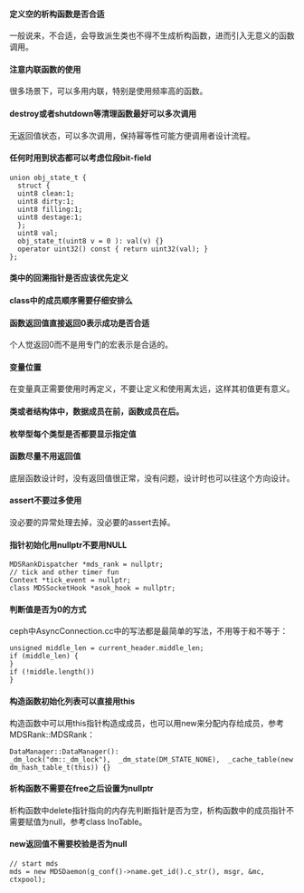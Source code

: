 #### 定义空的析构函数是否合适
一般说来，不合适，会导致派生类也不得不生成析构函数，进而引入无意义的函数调用。

#### 注意内联函数的使用
很多场景下，可以多用内联，特别是使用频率高的函数。

#### destroy或者shutdown等清理函数最好可以多次调用
无返回值状态，可以多次调用，保持幂等性可能方便调用者设计流程。

#### 任何时用到状态都可以考虑位段bit-field
```
union obj_state_t {
  struct {
  uint8 clean:1;
  uint8 dirty:1;
  uint8 filling:1;
  uint8 destage:1;
  };
  uint8 val;
  obj_state_t(uint8 v = 0 ): val(v) {}
  operator uint32() const { return uint32(val); }
};
```

#### 类中的回溯指针是否应该优先定义
#### class中的成员顺序需要仔细安排么
#### 函数返回值直接返回0表示成功是否合适
个人觉返回0而不是用专门的宏表示是合适的。

#### 变量位置
在变量真正需要使用时再定义，不要让定义和使用离太远，这样其初值更有意义。

#### 类或者结构体中，数据成员在前，函数成员在后。
#### 枚举型每个类型是否都要显示指定值
#### 函数尽量不用返回值
底层函数设计时，没有返回值很正常，没有问题，设计时也可以往这个方向设计。

#### assert不要过多使用 
没必要的异常处理去掉，没必要的assert去掉。

#### 指针初始化用nullptr不要用NULL
```
MDSRankDispatcher *mds_rank = nullptr;
// tick and other timer fun
Context *tick_event = nullptr;
class MDSSocketHook *asok_hook = nullptr;
```

#### 判断值是否为0的方式
ceph中AsyncConnection.cc中的写法都是最简单的写法，不用等于和不等于：
```
unsigned middle_len = current_header.middle_len;
if (middle_len) {
}
if (!middle.length())
}
```

#### 构造函数初始化列表可以直接用this
构造函数中可以用this指针构造成成员，也可以用new来分配内存给成员，参考MDSRank::MDSRank：
```
DataManager::DataManager():
_dm_lock("dm::_dm_lock"),  _dm_state(DM_STATE_NONE),  _cache_table(new dm_hash_table_t(this)) {}
```

#### 析构函数不需要在free之后设置为nullptr
析构函数中delete指针指向的内存先判断指针是否为空，析构函数中的成员指针不需要赋值为null，参考class InoTable。

#### new返回值不需要校验是否为null
```
// start mds
mds = new MDSDaemon(g_conf()->name.get_id().c_str(), msgr, &mc, ctxpool);
```
